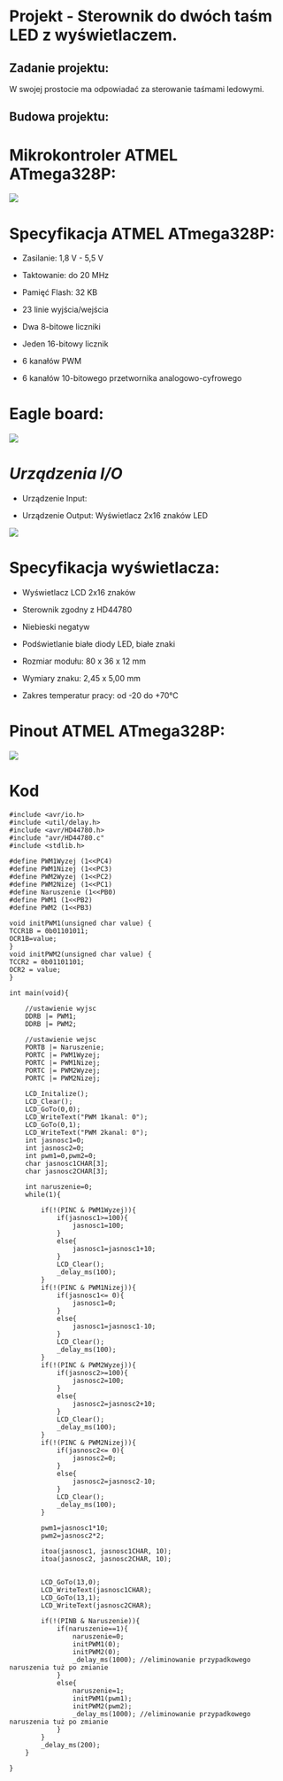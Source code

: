# Projekt - Sterownik do dwóch taśm LED z wyświetlaczem.

## Zadanie projektu:
W swojej prostocie ma odpowiadać za sterowanie taśmami ledowymi.

## Budowa projektu:
# Mikrokontroler ATMEL ATmega328P:
![](https://github.com/suronomo/projektTM/blob/6d0f4b5464e575dd86a42b8a53a452ddc73a3d90/fotografie/Mikrokontroler.PNG)

# Specyfikacja ATMEL ATmega328P:
* Zasilanie: 1,8 V - 5,5 V 

* Taktowanie: do 20 MHz

* Pamięć Flash: 32 KB

* 23 linie wyjścia/wejścia

* Dwa 8-bitowe liczniki 

* Jeden 16-bitowy licznik

* 6 kanałów PWM

* 6 kanałów 10-bitowego przetwornika analogowo-cyfrowego


# Eagle board:
![](https://github.com/suronomo/projektTM/blob/0488b0967d13b00cf496a41c1891c0bef8c12b6d/fotografie/Board.PNG)


# *Urządzenia I/O*
- Urządzenie Input:


- Urządzenie Output: Wyświetlacz 2x16 znaków LED

![](https://github.com/suronomo/projektTM/blob/888ff3fb22433c93b6e70e420a299d2a80d48841/fotografie/Screen.PNG)
# Specyfikacja wyświetlacza:
* Wyświetlacz LCD 2x16 znaków

* Sterownik zgodny z HD44780

* Niebieski negatyw

* Podświetlanie białe diody LED, białe znaki

* Rozmiar modułu: 80 x 36 x 12 mm
 
* Wymiary znaku: 2,45 x 5,00 mm  

* Zakres temperatur pracy: od -20 do +70°C

# Pinout ATMEL ATmega328P:
![](https://github.com/suronomo/projektTM/blob/46760b7d7dbde397f36da126a4406366f73b8289/fotografie/Pinout.png)

# Kod
```
#include <avr/io.h>
#include <util/delay.h>
#include <avr/HD44780.h>
#include "avr/HD44780.c"
#include <stdlib.h>

#define PWM1Wyzej (1<<PC4)
#define PWM1Nizej (1<<PC3)
#define PWM2Wyzej (1<<PC2)
#define PWM2Nizej (1<<PC1)
#define Naruszenie (1<<PB0)
#define PWM1 (1<<PB2)
#define PWM2 (1<<PB3)

void initPWM1(unsigned char value) {
TCCR1B = 0b01101011;
OCR1B=value;
}
void initPWM2(unsigned char value) {
TCCR2 = 0b01101101;
OCR2 = value;
}

int main(void){

	//ustawienie wyjsc
	DDRB |= PWM1;
	DDRB |= PWM2;

	//ustawienie wejsc
	PORTB |= Naruszenie;
	PORTC |= PWM1Wyzej;
	PORTC |= PWM1Nizej;
	PORTC |= PWM2Wyzej;
	PORTC |= PWM2Nizej;

	LCD_Initalize();
	LCD_Clear();
	LCD_GoTo(0,0);
	LCD_WriteText("PWM 1kanal: 0");
	LCD_GoTo(0,1);
	LCD_WriteText("PWM 2kanal: 0");
	int jasnosc1=0;
	int jasnosc2=0;
	int pwm1=0,pwm2=0;
	char jasnosc1CHAR[3];
	char jasnosc2CHAR[3];

	int naruszenie=0;
	while(1){

		if(!(PINC & PWM1Wyzej)){
			if(jasnosc1>=100){
				jasnosc1=100;
			}
			else{
				jasnosc1=jasnosc1+10;
			}
			LCD_Clear();
			_delay_ms(100);
		}
		if(!(PINC & PWM1Nizej)){
			if(jasnosc1<= 0){
				jasnosc1=0;
			}
			else{
				jasnosc1=jasnosc1-10;
			}
			LCD_Clear();
			_delay_ms(100);
		}
		if(!(PINC & PWM2Wyzej)){
			if(jasnosc2>=100){
				jasnosc2=100;
			}
			else{
				jasnosc2=jasnosc2+10;
			}
			LCD_Clear();
			_delay_ms(100);
		}
		if(!(PINC & PWM2Nizej)){
			if(jasnosc2<= 0){
				jasnosc2=0;
			}
			else{
				jasnosc2=jasnosc2-10;
			}
			LCD_Clear();
			_delay_ms(100);
		}

		pwm1=jasnosc1*10;
		pwm2=jasnosc2*2;

		itoa(jasnosc1, jasnosc1CHAR, 10);
		itoa(jasnosc2, jasnosc2CHAR, 10);


		LCD_GoTo(13,0);
		LCD_WriteText(jasnosc1CHAR);
		LCD_GoTo(13,1);
		LCD_WriteText(jasnosc2CHAR);

		if(!(PINB & Naruszenie)){
			if(naruszenie==1){
				naruszenie=0;
				initPWM1(0);
				initPWM2(0);
				_delay_ms(1000); //eliminowanie przypadkowego naruszenia tuż po zmianie
			}
			else{
				naruszenie=1;
				initPWM1(pwm1);
				initPWM2(pwm2);
				_delay_ms(1000); //eliminowanie przypadkowego naruszenia tuż po zmianie
			}
		}
		_delay_ms(200);
	}

}
```
